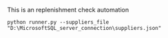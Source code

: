 This is an replenishment check automation


```
python runner.py --suppliers_file "D:\MicrosoftSQL_server_connection\suppliers.json"
```
